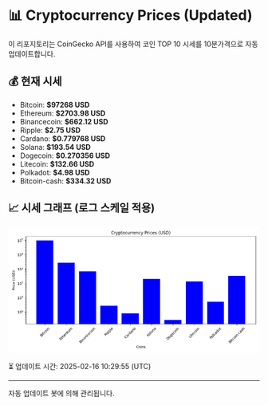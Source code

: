 
# 📊 Cryptocurrency Prices (Updated)

이 리포지토리는 CoinGecko API를 사용하여 코인 TOP 10 시세를 10분가격으로 자동 업데이트합니다.

## 💰 현재 시세
- Bitcoin: **$97268 USD**
- Ethereum: **$2703.98 USD**
- Binancecoin: **$662.12 USD**
- Ripple: **$2.75 USD**
- Cardano: **$0.779768 USD**
- Solana: **$193.54 USD**
- Dogecoin: **$0.270356 USD**
- Litecoin: **$132.66 USD**
- Polkadot: **$4.98 USD**
- Bitcoin-cash: **$334.32 USD**

## 📈 시세 그래프 (로그 스케일 적용)
![Crypto Prices](crypto_prices.png)

⏳ 업데이트 시간: 2025-02-16 10:29:55 (UTC)

---
자동 업데이트 봇에 의해 관리됩니다.
